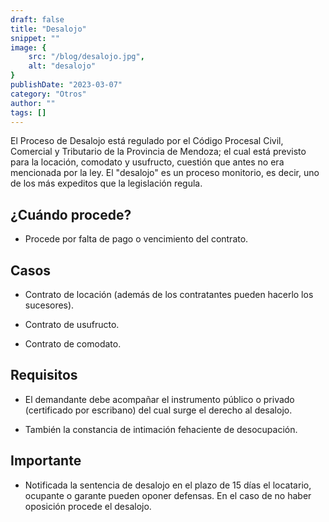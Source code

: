 ```yaml
---
draft: false
title: "Desalojo"
snippet: ""
image: {
    src: "/blog/desalojo.jpg",
    alt: "desalojo"
}
publishDate: "2023-03-07"
category: "Otros"
author: ""
tags: []
---
```


El Proceso de Desalojo está regulado por el Código Procesal Civil, Comercial y Tributario de la Provincia de Mendoza; el cual está previsto para la locación, comodato y usufructo, cuestión que antes no era mencionada por la ley.
El "desalojo" es un proceso monitorio, es decir, uno de los más expeditos que la legislación regula.

## ¿Cuándo procede?

- Procede por falta de pago o vencimiento del contrato.

## Casos

- Contrato de locación (además de los contratantes pueden
hacerlo los sucesores).

- Contrato de usufructo.

- Contrato de comodato.

## Requisitos

- El demandante debe acompañar el instrumento público o privado (certificado por escribano) del cual surge el derecho al desalojo.

- También la constancia de intimación fehaciente de desocupación.

## Importante

- Notificada la sentencia de desalojo en el plazo de 15 días el locatario, ocupante o garante pueden oponer defensas. En el caso de no haber oposición procede el desalojo.